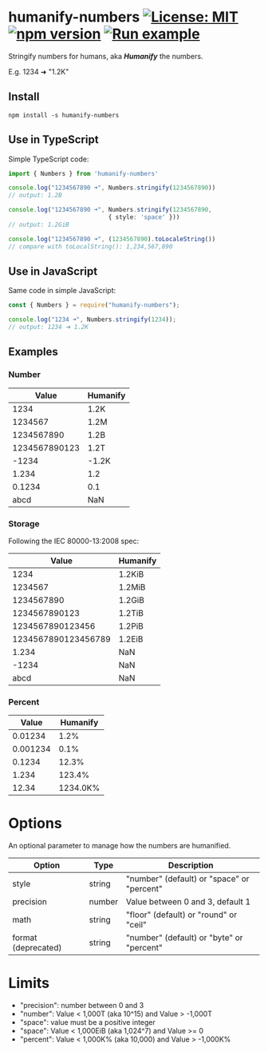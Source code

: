 # humanify-numbers [![License: MIT](https://img.shields.io/badge/license-MIT-yellow.svg)](https://opensource.org/licenses/MIT) [![npm version](https://img.shields.io/npm/v/humanify-numbers.svg?style=flat)](https://www.npmjs.com/package/humanify-numbers) [![Run example](https://img.shields.io/static/v1?label=repl.it&message=run%20example&color=blue)](https://repl.it/join/ahkbmpzw-ezborgy)

Stringify numbers for humans, aka **_Humanify_** the numbers. 

E.g. 1234 ➜ "1.2K"

## Install 

~~~
npm install -s humanify-numbers
~~~

## Use in TypeScript 

Simple TypeScript code:

~~~typescript
import { Numbers } from 'humanify-numbers'

console.log("1234567890 ➜", Numbers.stringify(1234567890))
// output: 1.2B

console.log("1234567890 ➜", Numbers.stringify(1234567890, 
                            { style: 'space' })) 
// output: 1.2GiB

console.log("1234567890 ➜", (1234567890).toLocaleString())
// compare with toLocalString(): 1,234,567,890
~~~

## Use in JavaScript

Same code in simple JavaScript:

~~~javascript
const { Numbers } = require("humanify-numbers");

console.log("1234 ➜", Numbers.stringify(1234)); 
// output: 1234 ➜ 1.2K
~~~

## Examples

### Number

|Value|Humanify|
|---|---|
|1234|1.2K|
|1234567|1.2M|
|1234567890|1.2B|
|1234567890123|1.2T|
|-1234|-1.2K|
|1.234|1.2|
|0.1234|0.1|
|abcd|NaN|

### Storage

Following the IEC 80000-13:2008 spec:

|Value|Humanify|
|---|---|
|1234|1.2KiB|
|1234567|1.2MiB|
|1234567890|1.2GiB|
|1234567890123|1.2TiB|
|1234567890123456|1.2PiB|
|1234567890123456789|1.2EiB|
|1.234|NaN|
|-1234|NaN|
|abcd|NaN|

### Percent

|Value|Humanify|
|---|---|
|0.01234|1.2%|
|0.001234|0.1%|
|0.1234|12.3%|
|1.234|123.4%|
|12.34|1234.0K%|

# Options

An optional parameter to manage how the numbers are humanified. 

|Option|Type|Description|
|---|---|---|
|style|string| "number" (default) or "space" or "percent"|
|precision|number| Value between 0 and 3, default 1|
|math|string| "floor" (default) or "round" or "ceil"|
|format (deprecated)|string| "number" (default) or "byte" or "percent"|

# Limits

* "precision": number between 0 and 3
* "number": Value < 1,000T (aka 10^15) and Value > -1,000T 
* "space": value must be a positive integer
* "space": Value < 1,000EiB (aka 1,024^7) and Value >= 0
* "percent": Value < 1,000K% (aka 10,000) and Value > -1,000K%
